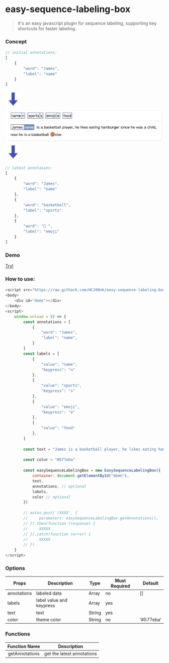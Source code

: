 # easy-sequence-labeling-box
> It's an easy javascript plugin for sequence labeling, supporting key shortcuts for faster labeling.

### Concept
```javascript
// initial annotations:
[
    {
        "word": "James",
        "label": "name"
    }
] 
```
<img src="down-arrow.png" width="50px"/><br/>
<img src="demo.gif" width="650px"/><br/>
<img src="down-arrow.png" width="50px"/><br/>
```javascript
// latest annotaions: 
[
    {
        "word": "James", 
        "label": "name"
    }, 
    {
        "word": "basketball",
        "label": "sports"
    }, 
    {
        "word": "🏀 ",
        "label": "emoji"
    }
]
```

### Demo
[Try!](https://codesandbox.io/s/easy-sequence-labeling-box-igykl?file=/index.html)

### How to use: 
```javascript
<script src="https://raw.githack.com/HC200ok/easy-sequence-labeling-box/master/dist/easySequenceLabelingBox.min.js"></script>
<body>
    <div id="demo"></div>
</body>
<script>
    window.onload = () => {
        const annotations = [
            {
                "word": "James",
                "label": "name",
            }
        ]
        const labels = [
            {
                "value": "name",
                "keypress": "n"
            },
            {
                "value": "sports",
                "keypress": "s"
            },
            {
                "value": "emoji",
                "keypress": "e"
            },
            {
                "value": "food"
            },
        ]

        const text = "James is a basketball player, he likes eating hamburger since he was a child, now he is a basketball 🏀  star."

        const color = "#577eba"

        const easySequenceLabelingBox = new EasySequenceLabelingBox({
            container: document.getElementById("demo"),
            text,
            annotations, // optional
            labels,
            color // optional
        })

        // axios.post('/XXXX', {
        //     parameters: easySequenceLabelingBox.getAnnotations(),
        // }).then(function (response) {
        //     XXXXX
        // }).catch(function (error) {
        //     XXXXX
        // })
    }
</script>
```

### Options
| Props       | Description              | Type   | Must Required | Default   |
| ----------- | ------------------------ | ------ | ------------- | --------- |
| annotations | labeled data             | Array  | no            | []        |
| labels      | label value and keypress | Array  | yes           |           |
| text        | text                     | String | yes           |           |
| color       | theme color              | String | no            | '#577eba' |

### Functions
| Function Name  | Description                |
| :------------: | -------------------------- |
| getAnnotations | get the latest annotations |